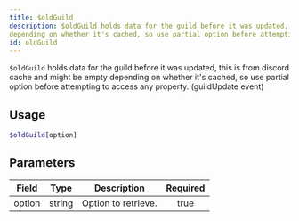 ```yaml
---
title: $oldGuild
description: $oldGuild holds data for the guild before it was updated, this is from discord cache and might be empty
depending on whether it's cached, so use partial option before attempting to access any property. (guildUpdate event)
id: oldGuild
---
```


`$oldGuild` holds data for the guild before it was updated, this is from discord cache and might be empty depending on
whether it's cached, so use partial option before attempting to access any property. (guildUpdate event)

## Usage

```php
$oldGuild[option]
```

## Parameters

| Field  | Type   | Description         | Required |
| ------ | ------ | ------------------- | :------: |
| option | string | Option to retrieve. |   true   |